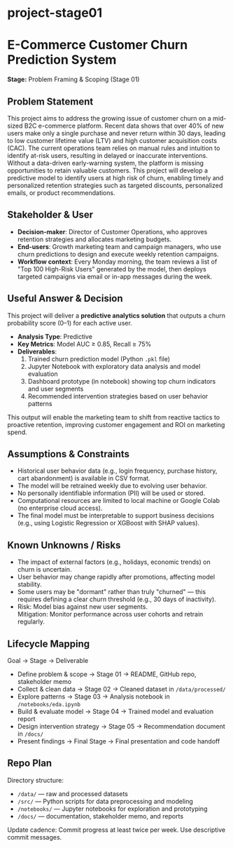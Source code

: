 # project-stage01
# E-Commerce Customer Churn Prediction System

**Stage:** Problem Framing & Scoping (Stage 01)

## Problem Statement
This project aims to address the growing issue of customer churn on a mid-sized B2C e-commerce platform. Recent data shows that over 40% of new users make only a single purchase and never return within 30 days, leading to low customer lifetime value (LTV) and high customer acquisition costs (CAC). The current operations team relies on manual rules and intuition to identify at-risk users, resulting in delayed or inaccurate interventions. Without a data-driven early-warning system, the platform is missing opportunities to retain valuable customers. This project will develop a predictive model to identify users at high risk of churn, enabling timely and personalized retention strategies such as targeted discounts, personalized emails, or product recommendations.

## Stakeholder & User
- **Decision-maker**: Director of Customer Operations, who approves retention strategies and allocates marketing budgets.
- **End-users**: Growth marketing team and campaign managers, who use churn predictions to design and execute weekly retention campaigns.
- **Workflow context**: Every Monday morning, the team reviews a list of "Top 100 High-Risk Users" generated by the model, then deploys targeted campaigns via email or in-app messages during the week.

## Useful Answer & Decision
This project will deliver a **predictive analytics solution** that outputs a churn probability score (0–1) for each active user.  
- **Analysis Type**: Predictive  
- **Key Metrics**: Model AUC ≥ 0.85, Recall ≥ 75%  
- **Deliverables**:  
  1. Trained churn prediction model (Python `.pkl` file)  
  2. Jupyter Notebook with exploratory data analysis and model evaluation  
  3. Dashboard prototype (in notebook) showing top churn indicators and user segments  
  4. Recommended intervention strategies based on user behavior patterns  

This output will enable the marketing team to shift from reactive tactics to proactive retention, improving customer engagement and ROI on marketing spend.

## Assumptions & Constraints
- Historical user behavior data (e.g., login frequency, purchase history, cart abandonment) is available in CSV format.
- The model will be retrained weekly due to evolving user behavior.
- No personally identifiable information (PII) will be used or stored.
- Computational resources are limited to local machine or Google Colab (no enterprise cloud access).
- The final model must be interpretable to support business decisions (e.g., using Logistic Regression or XGBoost with SHAP values).

## Known Unknowns / Risks
- The impact of external factors (e.g., holidays, economic trends) on churn is uncertain.
- User behavior may change rapidly after promotions, affecting model stability.
- Some users may be "dormant" rather than truly "churned" — this requires defining a clear churn threshold (e.g., 30 days of inactivity).
- Risk: Model bias against new user segments.  
  Mitigation: Monitor performance across user cohorts and retrain regularly.

## Lifecycle Mapping
Goal → Stage → Deliverable  
- Define problem & scope → Stage 01 → README, GitHub repo, stakeholder memo  
- Collect & clean data → Stage 02 → Cleaned dataset in `/data/processed/`  
- Explore patterns → Stage 03 → Analysis notebook in `/notebooks/eda.ipynb`  
- Build & evaluate model → Stage 04 → Trained model and evaluation report  
- Design intervention strategy → Stage 05 → Recommendation document in `/docs/`  
- Present findings → Final Stage → Final presentation and code handoff

## Repo Plan
Directory structure:  
- `/data/` — raw and processed datasets  
- `/src/` — Python scripts for data preprocessing and modeling  
- `/notebooks/` — Jupyter notebooks for exploration and prototyping  
- `/docs/` — documentation, stakeholder memo, and reports  

Update cadence: Commit progress at least twice per week. Use descriptive commit messages.
